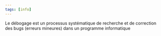 ```yaml
---
tags: [info]
---
```


Le débogage est un processus systématique de recherche et de correction des bugs (erreurs mineures) dans un programme informatique
